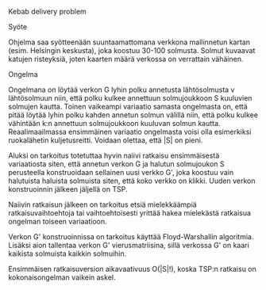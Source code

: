 Kebab delivery problem

Syöte

Ohjelma saa syötteenään suuntaamattomana verkkona mallinnetun kartan (esim. Helsingin keskusta), joka koostuu 30-100 solmusta. Solmut kuvaavat katujen risteyksiä, joten kaarten määrä verkossa on verrattain vähäinen.

Ongelma

Ongelmana on löytää verkon G lyhin polku annetusta lähtösolmusta v lähtösolmuun niin, että polku kulkee annettuun solmujoukkoon S kuuluvien solmujen kautta. Toinen vaikeampi variaatio samasta ongelmasta on, että pitää löytää lyhin polku kahden annetun solmun välillä niin, että polku kulkee vähintään k:n annettuun solmujoukkoon kuuluvan solmun kautta. Reaalimaailmassa ensimmäinen variaatio ongelmasta voisi olla esimerkiksi ruokalähetin kuljetusreitti. Voidaan olettaa, että |S| on pieni.

Aluksi on tarkoitus totetuttaa hyvin naiivi ratkaisu ensimmäisestä variaatiosta siten, että annetun verkon G ja halutun solmujoukon S perusteella konstruoidaan sellainen uusi verkko G', joka koostuu vain halutuista haluista solmuista siten, että koko verkko on klikki. Uuden verkon konstruoinnin jälkeen jäljellä on TSP.

Naiivin ratkaisun jälkeen on tarkoitus etsiä mielekkäämpiä ratkaisuvaihtoehtoja tai vaihtoehtoisesti yrittää hakea mielekästä ratkaisua ongelman toiseen variaatioon.

Verkon G' konstruoinnissa on tarkoitus käyttää Floyd-Warshallin algoritmia. Lisäksi aion tallentaa verkon G' vierusmatriisina, sillä verkossa G' on kaari kaikista solmuista kaikkin solmuihin.

Ensimmäisen ratkaisuversion aikavaativuus O(|S|!), koska TSP:n ratkaisu on kokonaisongelman vaikein askel.

